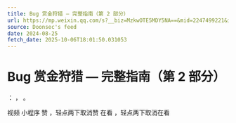 ```yaml
---
title: Bug 赏金狩猎 — 完整指南（第 2 部分）
url: https://mp.weixin.qq.com/s?__biz=MzkwOTE5MDY5NA==&mid=2247499221&idx=1&sn=19bd9e6cab0f57e27cb7bccc3991611c
source: Doonsec's feed
date: 2024-08-25
fetch_date: 2025-10-06T18:01:50.031053
---
```


# Bug 赏金狩猎 — 完整指南（第 2 部分）

：
，
。

视频
小程序
赞
，轻点两下取消赞
在看
，轻点两下取消在看